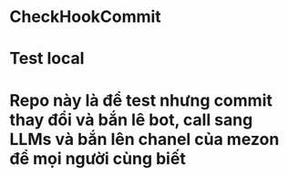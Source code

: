 # CheckHookCommit
# Test local
# Repo này là để test nhưng commit thay đổi và bắn lê bot, call sang LLMs và bắn lên chanel của mezon để mọi người cùng biết

